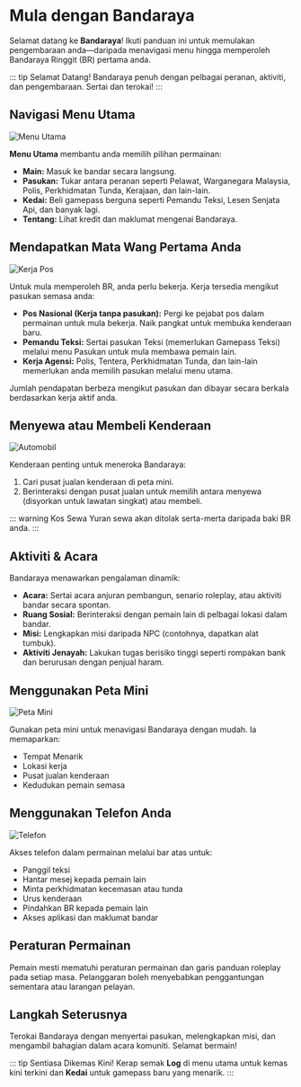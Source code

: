 # Mula dengan Bandaraya

Selamat datang ke **Bandaraya**! Ikuti panduan ini untuk memulakan pengembaraan anda—daripada menavigasi menu hingga memperoleh Bandaraya Ringgit (BR) pertama anda.

::: tip Selamat Datang!
Bandaraya penuh dengan pelbagai peranan, aktiviti, dan pengembaraan. Sertai dan terokai!
:::

## Navigasi Menu Utama

![Menu Utama](/images/bandaraya/get-started/main-menu.jpg)

**Menu Utama** membantu anda memilih pilihan permainan:

- **Main:** Masuk ke bandar secara langsung.
- **Pasukan:** Tukar antara peranan seperti Pelawat, Warganegara Malaysia, Polis, Perkhidmatan Tunda, Kerajaan, dan lain-lain.
- **Kedai:** Beli gamepass berguna seperti Pemandu Teksi, Lesen Senjata Api, dan banyak lagi.
- **Tentang:** Lihat kredit dan maklumat mengenai Bandaraya.

## Mendapatkan Mata Wang Pertama Anda

![Kerja Pos](/images/bandaraya/get-started/pos.jpg)

Untuk mula memperoleh BR, anda perlu bekerja. Kerja tersedia mengikut pasukan semasa anda:

- **Pos Nasional (Kerja tanpa pasukan):** Pergi ke pejabat pos dalam permainan untuk mula bekerja. Naik pangkat untuk membuka kenderaan baru.
- **Pemandu Teksi:** Sertai pasukan Teksi (memerlukan Gamepass Teksi) melalui menu Pasukan untuk mula membawa pemain lain.
- **Kerja Agensi:** Polis, Tentera, Perkhidmatan Tunda, dan lain-lain memerlukan anda memilih pasukan melalui menu utama.

Jumlah pendapatan berbeza mengikut pasukan dan dibayar secara berkala berdasarkan kerja aktif anda.

## Menyewa atau Membeli Kenderaan

![Automobil](/images/bandaraya/get-started/automobile.png)

Kenderaan penting untuk meneroka Bandaraya:

1. Cari pusat jualan kenderaan di peta mini.
2. Berinteraksi dengan pusat jualan untuk memilih antara menyewa (disyorkan untuk lawatan singkat) atau membeli.

::: warning Kos Sewa
Yuran sewa akan ditolak serta-merta daripada baki BR anda.
:::

## Aktiviti & Acara

Bandaraya menawarkan pengalaman dinamik:

- **Acara:** Sertai acara anjuran pembangun, senario roleplay, atau aktiviti bandar secara spontan.
- **Ruang Sosial:** Berinteraksi dengan pemain lain di pelbagai lokasi dalam bandar.
- **Misi:** Lengkapkan misi daripada NPC (contohnya, dapatkan alat tumbuk).
- **Aktiviti Jenayah:** Lakukan tugas berisiko tinggi seperti rompakan bank dan berurusan dengan penjual haram.

## Menggunakan Peta Mini

![Peta Mini](/images/bandaraya/get-started/minimap.png)

Gunakan peta mini untuk menavigasi Bandaraya dengan mudah. Ia memaparkan:

- Tempat Menarik
- Lokasi kerja
- Pusat jualan kenderaan
- Kedudukan pemain semasa

## Menggunakan Telefon Anda

![Telefon](/images/bandaraya/get-started/phone.jpg)

Akses telefon dalam permainan melalui bar atas untuk:

- Panggil teksi
- Hantar mesej kepada pemain lain
- Minta perkhidmatan kecemasan atau tunda
- Urus kenderaan
- Pindahkan BR kepada pemain lain
- Akses aplikasi dan maklumat bandar

## Peraturan Permainan

Pemain mesti mematuhi peraturan permainan dan garis panduan roleplay pada setiap masa. Pelanggaran boleh menyebabkan penggantungan sementara atau larangan pelayan.

## Langkah Seterusnya

Terokai Bandaraya dengan menyertai pasukan, melengkapkan misi, dan mengambil bahagian dalam acara komuniti. Selamat bermain!

::: tip Sentiasa Dikemas Kini!
Kerap semak **Log** di menu utama untuk kemas kini terkini dan **Kedai** untuk gamepass baru yang menarik.
:::
